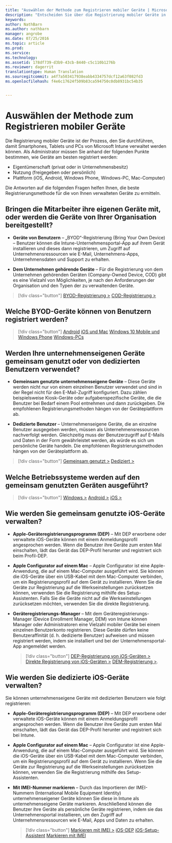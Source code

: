 ```yaml
---
title: "Auswählen der Methode zum Registrieren mobiler Geräte | Microsoft Intune"
description: "Entscheiden Sie über die Registrierung mobiler Geräte in Intune durch Beantworten einiger einfacher Fragen"
keywords: 
author: NathBarn
ms.author: nathbarn
manager: angrobe
ms.date: 07/25/2016
ms.topic: article
ms.prod: 
ms.service: 
ms.technology: 
ms.assetid: 178df739-d3b9-43cb-8440-c5c110b1276b
ms.reviewer: dagerrit
translationtype: Human Translation
ms.sourcegitcommit: a4f7a503417938eabb4334757dcf12a63f082fd3
ms.openlocfilehash: f4e6c17624f509b83ca594750c0db8931bc54b35


---
```


# Auswählen der Methode zum Registrieren mobiler Geräte

Die Registrierung mobiler Geräte ist der Prozess, den Sie durchführen, damit Smartphones, Tablets und PCs von Microsoft Intune verwaltet werden können. Als Administrator müssen Sie anhand der folgenden Punkte bestimmen, wie Geräte am besten registriert werden:

 -  Eigentümerschaft (privat oder in Unternehmensbesitz)
 -  Nutzung (freigegeben oder persönlich)
 -  Plattform (iOS, Android, Windows Phone, Windows-PC, Mac-Computer)

Die Antworten auf die folgenden Fragen helfen Ihnen, die beste Registrierungsmethode für die von Ihnen verwalteten Geräte zu ermitteln.

## **Bringen die Mitarbeiter ihre eigenen Geräte mit, oder werden die Geräte von Ihrer Organisation bereitgestellt?**

  - **Geräte von Benutzern** – „BYOD“-Registrierung (Bring Your Own Device) – Benutzer können die Intune-Unternehmensportal-App auf ihrem Gerät installieren und dieses dann registrieren, um Zugriff auf Unternehmensressourcen wie E-Mail, Unternehmens-Apps, Unternehmensdaten und Support zu erhalten.  

  - **Dem Unternehmen gehörende Geräte** – Für die Registrierung von dem Unternehmen gehörenden Geräten (Company-Owned Device, COD) gibt es eine Vielzahl von Möglichkeiten, je nach den Anforderungen der Organisation und den Typen der zu verwaltenden Geräte.

> [!div class="button"]
[BYOD-Registrierung >](#what-byod-devices-can-your-users-enroll)   [COD-Registrierung >](#are-your-company-owned-devices-shared-or-do-they-have-dedicated-users)

## **Welche BYOD-Geräte können von Benutzern registriert werden?**

> [!div class="button"]
[Android](/intune/deploy-use/set-up-android-management-with-microsoft-intune) [iOS und Mac](/intune/deploy-use/set-up-ios-and-mac-management-with-microsoft-intune) [Windows 10 Mobile und Windows Phone](/intune/deploy-use/set-up-windows-phone-management-with-microsoft-intune) [Windows-PCs](/intune/deploy-use/set-up-windows-device-management-with-microsoft-intune)

## **Werden Ihre unternehmenseigenen Geräte gemeinsam genutzt oder von dedizierten Benutzern verwendet?**

- **Gemeinsam genutzte unternehmenseigene Geräte** – Diese Geräte werden nicht nur von einem einzelnen Benutzer verwendet und sind in der Regel nicht für den E-Mail-Zugriff konfiguriert. Dazu zählen beispielsweise Kiosk-Geräte oder aufgabenspezifische Geräte, die die Benutzer bei Bedarf einem Pool entnehmen und dann zurückgeben. Die empfohlenen Registrierungsmethoden hängen von der Geräteplattform ab.

- **Dedizierte Benutzer** – Unternehmenseigene Geräte, die an einzelne Benutzer ausgegeben werden, müssen als Unternehmensressourcen nachverfolgt werden. Gleichzeitig muss der Benutzerzugriff auf E-Mails und Daten in der Form gewährleistet werden, als würde es sich um persönliche Geräte handeln. Die empfohlenen Registrierungsmethoden hängen von der Geräteplattform ab.

> [!div class="button"]
[Gemeinsam genutzt >](#what-operating-system-are-your-shared-devices-running)   [Dediziert >](#how-will-you-manage-dedicated-ios-devices)


## **Welche Betriebssysteme werden auf den gemeinsam genutzten Geräten ausgeführt?**

  > [!div class="button"]
  [Windows >](/intune/deploy-use/enroll-corporate-owned-devices-with-the-device-enrollment-manager-in-microsoft-intune) [Android >](/intune/deploy-use/enroll-corporate-owned-devices-with-the-device-enrollment-manager-in-microsoft-intune) [iOS >](#how-will-you-manage-shared-ios-devices)

## **Wie werden Sie gemeinsam genutzte iOS-Geräte verwalten?**

- **Apple-Geräteregistrierungsprogramm (DEP)** – Mit DEP erworbene oder verwaltete iOS-Geräte können mit einem Anmeldungsprofil angesprochen werden. Wenn die Benutzer ihre Geräte zum ersten Mal einschalten, lädt das Gerät das DEP-Profil herunter und registriert sich beim Profil-DEP.

- **Apple Configurator auf einem Mac** – Apple Configurator ist eine Apple-Anwendung, die auf einem Mac-Computer ausgeführt wird. Sie können die iOS-Geräte über ein USB-Kabel mit dem Mac-Computer verbinden, um ein Registrierungsprofil auf dem Gerät zu installieren. Wenn Sie die Geräte zur Registrierung auf die Werkseinstellungen zurücksetzen können, verwenden Sie die Registrierung mithilfe des Setup-Assistenten. Falls Sie die Geräte nicht auf die Werkseinstellungen zurücksetzen möchten, verwenden Sie die direkte Registrierung.

- **Geräteregistrierungs-Manager** – Mit dem Geräteregistrierungs-Manager (Device Enrollment Manager, DEM) von Intune können Manager oder Administratoren eine Vielzahl mobiler Geräte bei einem einzelnen Benutzerkonto registrieren. Diese Geräte dürfen keine Benutzeraffinität (d. h. dedizierte Benutzer) aufweisen und müssen registriert werden, indem sie installiert und bei der Unternehmensportal-App angemeldet werden.

  > [!div class="button"]
  [DEP-Registrierung von iOS-Geräten >](/intune/deploy-use/ios-device-enrollment-program-in-microsoft-intune) [Direkte Registrierung von iOS-Geräten >](/intune/deploy-use/ios-direct-enrollment-in-microsoft-intune)  [DEM-Registrierung >](/intune/deploy-use/enroll-corporate-owned-devices-with-the-device-enrollment-manager-in-microsoft-intune).

## **Wie werden Sie dedizierte iOS-Geräte verwalten?**

Sie können unternehmenseigene Geräte mit dedizierten Benutzern wie folgt registrieren:

- **Apple-Geräteregistrierungsprogramm (DEP)** – Mit DEP erworbene oder verwaltete iOS-Geräte können mit einem Anmeldungsprofil angesprochen werden. Wenn die Benutzer ihre Geräte zum ersten Mal einschalten, lädt das Gerät das DEP-Profil herunter und registriert sich bei Intune.

- **Apple Configurator auf einem Mac** – Apple Configurator ist eine Apple-Anwendung, die auf einem Mac-Computer ausgeführt wird. Sie können die iOS-Geräte über ein USB-Kabel mit dem Mac-Computer verbinden, um ein Registrierungsprofil auf dem Gerät zu installieren. Wenn Sie die Geräte zur Registrierung auf die Werkseinstellungen zurücksetzen können, verwenden Sie die Registrierung mithilfe des Setup-Assistenten.

- **Mit IMEI-Nummer markieren** – Durch das Importieren der IMEI-Nummern (International Mobile Equipment Identity) unternehmenseigener Geräte können Sie diese in Intune als unternehmenseigene Geräte markieren. Anschließend können die Benutzer ihre Geräte als persönliche Geräte registrieren, indem sie das Unternehmensportal installieren, um den Zugriff auf Unternehmensressourcen wie E-Mail, Apps und Daten zu erhalten.

  > [!div class="button"]
  [Markieren mit IMEI >](/intune/deploy-use/specify-corporate-owned-devices-with-international-mobile-equipment-identity-imei-numbers) [iOS-DEP](/intune/deploy-use/ios-device-enrollment-program-in-microsoft-intune) [iOS-Setup-Assistent](/intune/deploy-use/ios-setup-assistant-enrollment-in-microsoft-intune) [Markieren mit IMEI](/intune/deploy-use/specify-corporate-owned-devices-with-international-mobile-equipment-identity-imei-numbers)



<!--HONumber=Oct16_HO4-->


